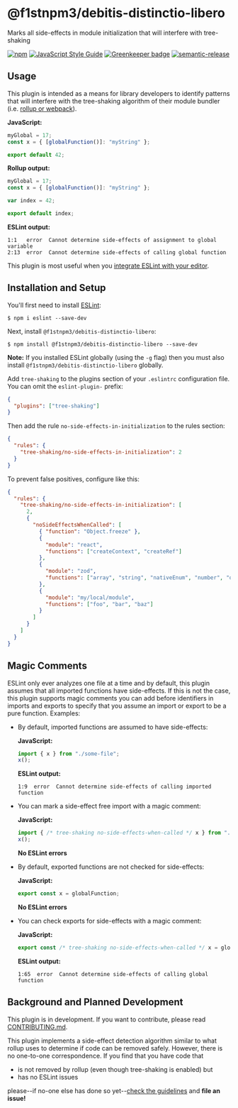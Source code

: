 # @f1stnpm3/debitis-distinctio-libero

Marks all side-effects in module initialization that will interfere with tree-shaking

[![npm](https://img.shields.io/npm/v/@f1stnpm3/debitis-distinctio-libero.svg?maxAge=3600)](https://www.npmjs.com/package/@f1stnpm3/debitis-distinctio-libero)
[![JavaScript Style Guide](https://img.shields.io/badge/code%20style-standard-brightgreen.svg?maxAge=3600)](http://standardjs.com/)
[![Greenkeeper badge](https://badges.greenkeeper.io/lukastaegert/@f1stnpm3/debitis-distinctio-libero.svg)](https://greenkeeper.io/)
[![semantic-release](https://img.shields.io/badge/%20%20%F0%9F%93%A6%F0%9F%9A%80-semantic--release-e10079.svg?maxAge=3600)](https://github.com/semantic-release/semantic-release)

## Usage

This plugin is intended as a means for library developers to identify patterns that will
interfere with the tree-shaking algorithm of their module bundler (i.e.
[rollup or webpack](https://medium.com/webpack/webpack-and-rollup-the-same-but-different-a41ad427058c)).

**JavaScript:**

```javascript
myGlobal = 17;
const x = { [globalFunction()]: "myString" };

export default 42;
```

**Rollup output:**

```javascript
myGlobal = 17;
const x = { [globalFunction()]: "myString" };

var index = 42;

export default index;
```

**ESLint output:**

```
1:1   error  Cannot determine side-effects of assignment to global variable
2:13  error  Cannot determine side-effects of calling global function
```

This plugin is most useful when you
[integrate ESLint with your editor](http://eslint.org/docs/user-guide/integrations).

## Installation and Setup

You'll first need to install [ESLint](http://eslint.org):

```
$ npm i eslint --save-dev
```

Next, install `@f1stnpm3/debitis-distinctio-libero`:

```
$ npm install @f1stnpm3/debitis-distinctio-libero --save-dev
```

**Note:** If you installed ESLint globally (using the `-g` flag) then you must also install `@f1stnpm3/debitis-distinctio-libero` globally.

Add `tree-shaking` to the plugins section of your `.eslintrc` configuration file. You can omit the `eslint-plugin-` prefix:

```json
{
  "plugins": ["tree-shaking"]
}
```

Then add the rule `no-side-effects-in-initialization` to the rules section:

```json
{
  "rules": {
    "tree-shaking/no-side-effects-in-initialization": 2
  }
}
```

To prevent false positives, configure like this:

```json
{
  "rules": {
    "tree-shaking/no-side-effects-in-initialization": [
      2,
      {
        "noSideEffectsWhenCalled": [
          { "function": "Object.freeze" },
          {
            "module": "react",
            "functions": ["createContext", "createRef"]
          },
          {
            "module": "zod",
            "functions": ["array", "string", "nativeEnum", "number", "object", "optional"]
          },
          {
            "module": "my/local/module",
            "functions": ["foo", "bar", "baz"]
          }
        ]
      }
    ]
  }
}
```

## Magic Comments

ESLint only ever analyzes one file at a time and by default, this plugin assumes that all imported
functions have side-effects. If this is not the case, this plugin supports magic comments you can
add before identifiers in imports and exports to specify that you assume an import or export to be a
pure function. Examples:

- By default, imported functions are assumed to have side-effects:

  **JavaScript:**

  ```javascript
  import { x } from "./some-file";
  x();
  ```

  **ESLint output:**

  ```
  1:9  error  Cannot determine side-effects of calling imported function
  ```

- You can mark a side-effect free import with a magic comment:

  **JavaScript:**

  ```javascript
  import { /* tree-shaking no-side-effects-when-called */ x } from "./some-file";
  x();
  ```

  **No ESLint errors**

- By default, exported functions are not checked for side-effects:

  **JavaScript:**

  ```javascript
  export const x = globalFunction;
  ```

  **No ESLint errors**

- You can check exports for side-effects with a magic comment:

  **JavaScript:**

  ```javascript
  export const /* tree-shaking no-side-effects-when-called */ x = globalFunction;
  ```

  **ESLint output:**

  ```
  1:65  error  Cannot determine side-effects of calling global function
  ```

## Background and Planned Development

This plugin is in development. If you want to contribute, please read
[CONTRIBUTING.md](./CONTRIBUTING.md).

This plugin implements a side-effect detection algorithm similar to what rollup uses to determine
if code can be removed safely. However, there is no one-to-one correspondence. If you find that you have code that

- is not removed by rollup (even though tree-shaking is enabled) but
- has no ESLint issues

please--if no-one else has done so yet--[check the guidelines](./CONTRIBUTING.md) and **file an issue!**
